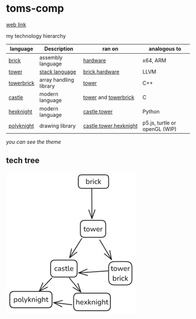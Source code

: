 # toms-comp

[web link](https://thetechbeetle.github.io/toms-comp/)

my technology hierarchy

|language| Description | ran on | analogous to |
| - | - | - | - |
| [brick](brick.md) | assembly language | [hardware](hardbrick.md) | x64, ARM |
| [tower](tower.md) | [stack language](stacklanguage.md) | [brick](brick.md),[hardware](hardtower.md) | LLVM |
| [towerbrick](towerbrick.md) | array handling library | [tower](tower.md)| C++ |
| [castle](castle.md) | modern language | [tower](tower.md) and [towerbrick](towerbrick.md) | C |
| [hexknight](hexknight.md)| modern language | [castle](castle.md),[tower](tower.md)| Python | 
| [polyknight](polyknight.md) | drawing library | [castle](castle.md),[tower](tower.md),[hexknight](hexknight.md) | p5.js, turtle or openGL (WIP) | 

*you can see the theme*

## tech tree

![alt text](tech_tree.png)
